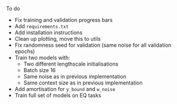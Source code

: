 To do

- Fix training and validation progress bars
- Add `requirements.txt`
- Add installation instructions
- Clean up plotting, move this to utils
- Fix randomness seed for validation (same noise for all validation epochs)
- Train two models with:
    - Two different lengthscale initialisations
    - Batch size 16 
    - Same noise as in previous implementation
    - Same context size as in previous implementation
- Add amortisation for `y_bound` and `w_noise`
- Train full set of models on EQ tasks